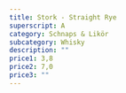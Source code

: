 ```yaml
---
title: Stork - Straight Rye
superscript: A
category: Schnaps & Likör
subcategory: Whisky
description: ""
price1: 3,8
price2: 7,0
price3: ""
---
```


